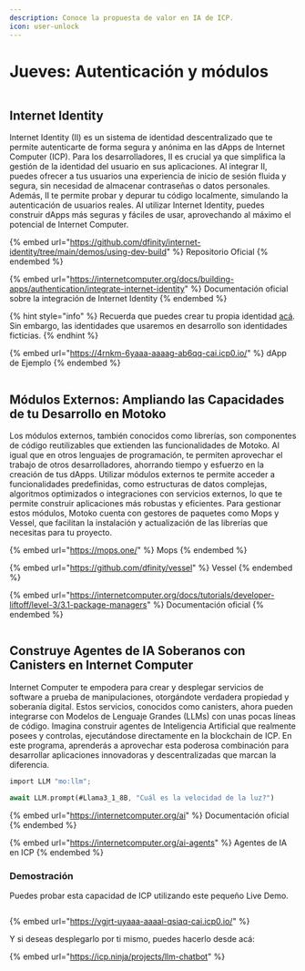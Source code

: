 ```yaml
---
description: Conoce la propuesta de valor en IA de ICP.
icon: user-unlock
---
```


# Jueves: Autenticación y módulos

<figure><img src="../.gitbook/assets/asdwq.png" alt=""><figcaption></figcaption></figure>

## Internet Identity

Internet Identity (II) es un sistema de identidad descentralizado que te permite autenticarte de forma segura y anónima en las dApps de Internet Computer (ICP). Para los desarrolladores, II es crucial ya que simplifica la gestión de la identidad del usuario en sus aplicaciones. Al integrar II, puedes ofrecer a tus usuarios una experiencia de inicio de sesión fluida y segura, sin necesidad de almacenar contraseñas o datos personales. Además, II te permite probar y depurar tu código localmente, simulando la autenticación de usuarios reales. Al utilizar Internet Identity, puedes construir dApps más seguras y fáciles de usar, aprovechando al máximo el potencial de Internet Computer.

{% embed url="https://github.com/dfinity/internet-identity/tree/main/demos/using-dev-build" %}
Repositorio Oficial
{% endembed %}

{% embed url="https://internetcomputer.org/docs/building-apps/authentication/integrate-internet-identity" %}
Documentación oficial sobre la integración de Internet Identity
{% endembed %}

{% hint style="info" %}
Recuerda que puedes crear tu propia identidad [acá](https://identity.ic0.app/). Sin embargo, las identidades que usaremos en desarrollo son identidades ficticias.
{% endhint %}

{% embed url="https://4rnkm-6yaaa-aaaag-ab6qq-cai.icp0.io/" %}
dApp de Ejemplo
{% endembed %}

<figure><img src="../.gitbook/assets/Separador.jpg" alt=""><figcaption></figcaption></figure>

## Módulos Externos: Ampliando las Capacidades de tu Desarrollo en Motoko

Los módulos externos, también conocidos como librerías, son componentes de código reutilizables que extienden las funcionalidades de Motoko. Al igual que en otros lenguajes de programación, te permiten aprovechar el trabajo de otros desarrolladores, ahorrando tiempo y esfuerzo en la creación de tus dApps. Utilizar módulos externos te permite acceder a funcionalidades predefinidas, como estructuras de datos complejas, algoritmos optimizados o integraciones con servicios externos, lo que te permite construir aplicaciones más robustas y eficientes. Para gestionar estos módulos, Motoko cuenta con gestores de paquetes como Mops y Vessel, que facilitan la instalación y actualización de las librerías que necesitas para tu proyecto.

{% embed url="https://mops.one/" %}
Mops
{% endembed %}

{% embed url="https://github.com/dfinity/vessel" %}
Vessel
{% endembed %}

{% embed url="https://internetcomputer.org/docs/tutorials/developer-liftoff/level-3/3.1-package-managers" %}
Documentación oficial
{% endembed %}

<figure><img src="../.gitbook/assets/Separador.jpg" alt=""><figcaption></figcaption></figure>

## Construye Agentes de IA Soberanos con Canisters en Internet Computer

Internet Computer te empodera para crear y desplegar servicios de software a prueba de manipulaciones, otorgándote verdadera propiedad y soberanía digital. Estos servicios, conocidos como canisters, ahora pueden integrarse con Modelos de Lenguaje Grandes (LLMs) con unas pocas líneas de código. Imagina construir agentes de Inteligencia Artificial que realmente posees y controlas, ejecutándose directamente en la blockchain de ICP. En este programa, aprenderás a aprovechar esta poderosa combinación para desarrollar aplicaciones innovadoras y descentralizadas que marcan la diferencia.

```rust
import LLM "mo:llm";

await LLM.prompt(#Llama3_1_8B, "Cuál es la velocidad de la luz?")
```

{% embed url="https://internetcomputer.org/ai" %}
Documentación oficial
{% endembed %}

{% embed url="https://internetcomputer.org/ai-agents" %}
Agentes de IA en ICP
{% endembed %}

### Demostración

Puedes probar esta capacidad de ICP utilizando este pequeño Live Demo.

<figure><img src="../.gitbook/assets/Picture7.png" alt=""><figcaption></figcaption></figure>

{% embed url="https://vgjrt-uyaaa-aaaal-qsiaq-cai.icp0.io/" %}

Y si deseas desplegarlo por ti mismo, puedes hacerlo desde acá:

{% embed url="https://icp.ninja/projects/llm-chatbot" %}

<figure><img src="../.gitbook/assets/Separador2.jpg" alt=""><figcaption></figcaption></figure>
